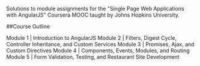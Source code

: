 Solutions to module assignments for the "Single Page Web Applications with AngularJS" Coursera MOOC taught by Johns Hopkins University.

##Course Outline

Module 1 | Introduction to AngularJS
Module 2 | Filters, Digest Cycle, Controller Inheritance, and Custom Services
Module 3 | Promises, Ajax, and Custom Directives
Module 4 | Components, Events, Modules, and Routing
Module 5 | Form Validation, Testing, and Restaurant Site Development
